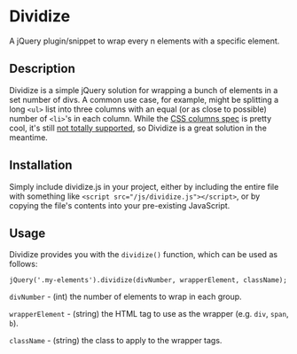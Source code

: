 # Dividize

A jQuery plugin/snippet to wrap every n elements with a specific element.

## Description
Dividize is a simple jQuery solution for wrapping a bunch of elements in a set number of divs. A common use case, for example, might be splitting a long `<ul>` list into three columns with an equal (or as close to possible) number of `<li>`'s in each column. While the [CSS columns spec](http://www.w3schools.com/cssref/css3_pr_columns.asp) is pretty cool, it's still [not totally supported](http://caniuse.com/#search=column), so Dividize is a great solution in the meantime.
 
## Installation
Simply include dividize.js in your project, either by including the entire file with something like `<script src="/js/dividize.js"></script>`, or by copying the file's contents into your pre-existing JavaScript.

## Usage
Dividize provides you with the `dividize()` function, which can be used as follows:
```
jQuery('.my-elements').dividize(divNumber, wrapperElement, className);
```

`divNumber` - (int) the number of elements to wrap in each group.

`wrapperElement` - (string) the HTML tag to use as the wrapper (e.g. `div`, `span`, `b`).

`className` - (string) the class to apply to the wrapper tags.

